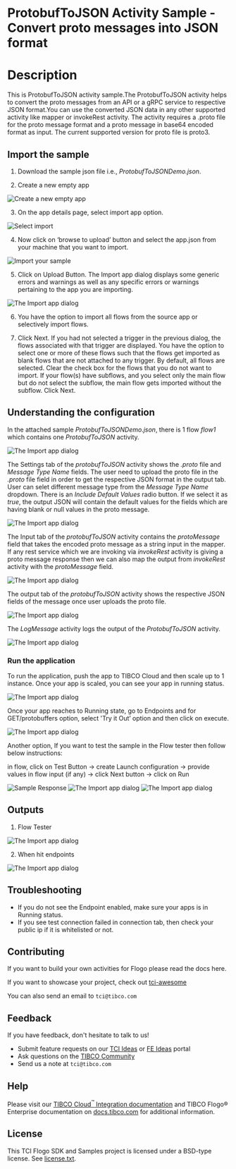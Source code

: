 # ProtobufToJSON Activity Sample - Convert proto messages into JSON format

# Description

This is ProtobufToJSON activity sample.The ProtobufToJSON activity helps to convert the proto messages from an API or a gRPC service to respective JSON format.You can use the converted JSON data in any other supported activity like mapper or invokeRest activity. The activity requires a .proto file for the proto message format and a proto message in base64 encoded format as input. The current supported version for proto file is proto3. 



## Import the sample
1. Download the sample json file i.e., *ProtobufToJSONDemo.json*.

2. Create a new empty app

![Create a new empty app](../import-screenshots/2.png)

3. On the app details page, select import app option.

![Select import](../import-screenshots/3.png)

4. Now click on ‘browse to upload’ button and select the app.json from your machine that you want to import.

![Import your sample](../import-screenshots/4.png)

5. Click on Upload Button. The Import app dialog displays some generic errors and warnings as well as any specific errors or warnings pertaining to the app you are importing.

![The Import app dialog](../import-screenshots/5.png)

6. You have the option to import all flows from the source app or selectively import flows.

7.  Click Next. If you had not selected a trigger in the previous dialog, the flows associated with that trigger are displayed. You have the option to select one or more of these flows such that the flows get imported as blank flows that are not attached to any trigger. By default, all flows are selected. Clear the check box for the flows that you do not want to import. If your flow(s) have subflows, and you select only the main flow but do not select the subflow, the main flow gets imported without the subflow. Click Next.



## Understanding the configuration

In the attached sample *ProtobufToJSONDemo.json*, there is 1 flow *flow1* which contains one *ProtobufToJSON* activity.

![The Import app dialog](../import-screenshots/protobufToJSON/1_flowdetails.png)

The Settings tab of the *protobufToJSON* activity shows the *.proto* file and *Message Type Name* fields. The user need to upload the proto file in the *.proto* file field in order to get the respective JSON format in the output tab. User can selet different message type from the *Message Type Name* dropdown. There is an *Include Default Values* radio button. If we select it as *true*, the output JSON will contain the default values for the fields which are having blank or null values in the proto message.  

![The Import app dialog](../import-screenshots/protobufToJSON/2_settingstab.png)


The Input tab of the *protobufToJSON* activity contains the *protoMessage* field that takes the encoded proto message as a string input in the mapper. If any rest service which we are invoking via *invokeRest* activity is giving a proto message response then we can also map the output from *invokeRest* activity with the *protoMessage* field.

![The Import app dialog](../import-screenshots/protobufToJSON/3_inputtab.png)


The output tab of the *protobufToJSON* activity shows the respective JSON fields of the message once user uploads the proto file.

![The Import app dialog](../import-screenshots/protobufToJSON/4_outputTab.png)


The *LogMessage* activity logs the output of the *ProtobufToJSON* activity.

![The Import app dialog](../import-screenshots/protobufToJSON/5-logmessage.png)




### Run the application

To run the application, push the app to TIBCO Cloud and then scale up to 1 instance. Once your app is scaled, you can see your app in running status.

![The Import app dialog](../import-screenshots/protobufToJSON/6-Running.png)


Once your app reaches to Running state, go to Endpoints and for GET/protobuffers option, select 'Try it Out’ option and then click on execute.

![The Import app dialog](../import-screenshots/protobufToJSON/7_Endpointtab.png)

Another option, If you want to test the sample in the Flow tester then follow below instructions:
 
in flow, click on Test Button -> create Launch configuration -> provide values in flow input (if any) -> click Next button -> click on Run

![Sample Response](../import-screenshots/1_launchconfig.png)
![The Import app dialog](../import-screenshots/protobufToJSON/2-launchConfig.png)
![The Import app dialog](../import-screenshots/protobufToJSON/3-flowtestruntime.png)


## Outputs

1. Flow Tester

![The Import app dialog](../import-screenshots/protobufToJSON/4-ActivityOutputFlowtester.png)


2. When hit endpoints

![The Import app dialog](../import-screenshots/protobufToJSON/7-runtime-response.png)


## Troubleshooting

* If you do not see the Endpoint enabled, make sure your apps is in Running status.
* If you see test connection failed in connection tab, then check your public ip if it is whitelisted or not.

## Contributing
If you want to build your own activities for Flogo please read the docs here.

If you want to showcase your project, check out [tci-awesome](https://github.com/TIBCOSoftware/tci-awesome)

You can also send an email to `tci@tibco.com`

## Feedback
If you have feedback, don't hesitate to talk to us!

* Submit feature requests on our [TCI Ideas](https://ideas.tibco.com/?project=TCI) or [FE Ideas](https://ideas.tibco.com/?project=FE) portal
* Ask questions on the [TIBCO Community](https://community.tibco.com/answers/product/344006)
* Send us a note at `tci@tibco.com`

## Help
Please visit our [TIBCO Cloud<sup>&trade;</sup> Integration documentation](https://integration.cloud.tibco.com/docs/) and TIBCO Flogo® Enterprise documentation on [docs.tibco.com](https://docs.tibco.com/) for additional information.

## License
This TCI Flogo SDK and Samples project is licensed under a BSD-type license. See [license.txt](license.txt).










